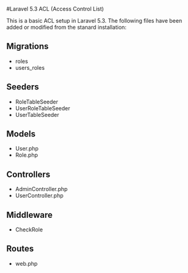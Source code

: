 #Laravel 5.3 ACL (Access Control List)

This is a basic ACL setup in Laravel 5.3. The following files have been added or modified from the stanard installation:
## Migrations
* roles
* users_roles
## Seeders
* RoleTableSeeder
* UserRoleTableSeeder
* UserTableSeeder
## Models
* User.php
* Role.php
## Controllers
* AdminController.php
* UserController.php
## Middleware
* CheckRole
## Routes
* web.php
